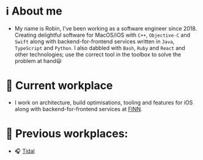 # ℹ️ About me
- My name is Robin, I've been working as a software engineer since 2018. Creating delightful software for MacOS/iOS with `C++`, `Objective-C` and `Swift` along with backend-for-frontend services written in `Java`, `TypeScript` and `Python`. I also dabbled with `Bash`, `Ruby` and `React` and other technologies; use the correct tool in the toolbox to solve the problem at hand😃

# 💼 Current workplace
 - I work on architecture, build optimisations, tooling and features for iOS along with backend-for-frontend services at [FINN](https://www.finn.no).

# 📁 Previous workplaces: 
- 🎧 [Tidal](https://tidal.com)
